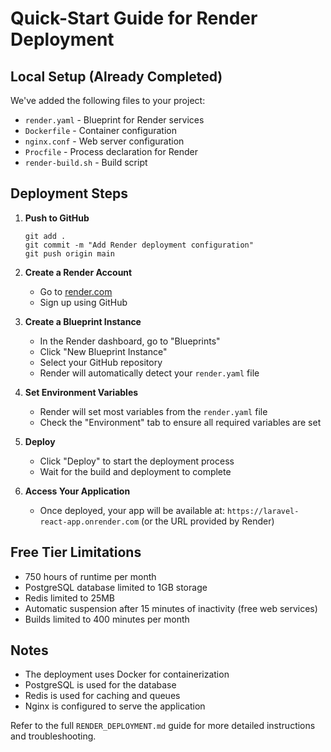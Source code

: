# Quick-Start Guide for Render Deployment

## Local Setup (Already Completed)

We've added the following files to your project:

- `render.yaml` - Blueprint for Render services
- `Dockerfile` - Container configuration
- `nginx.conf` - Web server configuration
- `Procfile` - Process declaration for Render
- `render-build.sh` - Build script

## Deployment Steps

1. **Push to GitHub**

    ```
    git add .
    git commit -m "Add Render deployment configuration"
    git push origin main
    ```

2. **Create a Render Account**

    - Go to [render.com](https://render.com)
    - Sign up using GitHub

3. **Create a Blueprint Instance**

    - In the Render dashboard, go to "Blueprints"
    - Click "New Blueprint Instance"
    - Select your GitHub repository
    - Render will automatically detect your `render.yaml` file

4. **Set Environment Variables**

    - Render will set most variables from the `render.yaml` file
    - Check the "Environment" tab to ensure all required variables are set

5. **Deploy**

    - Click "Deploy" to start the deployment process
    - Wait for the build and deployment to complete

6. **Access Your Application**
    - Once deployed, your app will be available at:
      `https://laravel-react-app.onrender.com` (or the URL provided by Render)

## Free Tier Limitations

- 750 hours of runtime per month
- PostgreSQL database limited to 1GB storage
- Redis limited to 25MB
- Automatic suspension after 15 minutes of inactivity (free web services)
- Builds limited to 400 minutes per month

## Notes

- The deployment uses Docker for containerization
- PostgreSQL is used for the database
- Redis is used for caching and queues
- Nginx is configured to serve the application

Refer to the full `RENDER_DEPLOYMENT.md` guide for more detailed instructions and troubleshooting.
